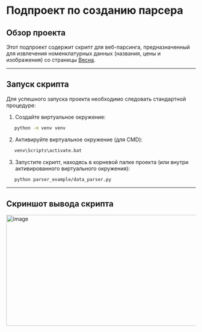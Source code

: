 # Подпроект по созданию парсера

## Обзор проекта

Этот подпроект содержит скрипт для веб-парсинга, предназначенный для извлечения номенклатурных данных (названия, цены и изображения) со страницы [Весна](https://vesna-city.ru/magazin/folder/gorshki-i-poddony-standart.html).

---

## Запуск скрипта

Для успешного запуска проекта необходимо следовать стандартной процедуре:

1. Создайте виртуальное окружение:
```bash
   python -m venv venv
   ```
2. Активируйте виртуальное окружение (для CMD):
```bash
   venv\Scripts\activate.bat
   ```
3. Запустите скрипт, находясь в корневой папке проекта (или внутри активированного виртуального окружения):
```bash
   python parser_example/data_parser.py
   ```

---

## Скриншот вывода скрипта

<img width="921" height="295" alt="image" src="https://github.com/user-attachments/assets/3995fc73-8a1a-4f1c-ace0-51f1391f6e5d" />

